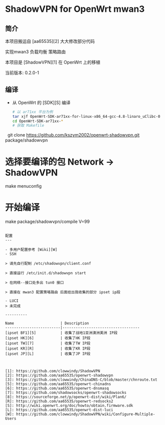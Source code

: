 ShadowVPN for OpenWrt mwan3
===

简介
---
 
 本项目搬运自 [aa65535][2] 大大修改部分代码
 
 实现mwan3 负载均衡 策略路由
 
 本项目是 [ShadowVPN][1] 在 OpenWrt 上的移植  
 
 当前版本: 0.2.0-1  


编译
---

 - 从 OpenWrt 的 [SDK][S] 编译  

   ```bash
   # 以 ar71xx 平台为例
   tar xjf OpenWrt-SDK-ar71xx-for-linux-x86_64-gcc-4.8-linaro_uClibc-0.9.33.2.tar.bz2
   cd OpenWrt-SDK-ar71xx-*
   # 获取 Makefile
   git clone https://github.com/kszym2002/openwrt-shadowvpn.git package/shadowvpn
   # 选择要编译的包 Network -> ShadowVPN
   make menuconfig
   # 开始编译
   make package/shadowvpn/compile V=99
   ```

配置
---

 - 多用户配置参考 [Wiki][W]  
 - SSH

  > 请先自行配制 /etc/shadowvpn/client.conf
  
  > 直接运行 /etc/init.d/shadowvpn start
  
  > 在网络--接口处多出 tun0 接口 
  
  > 直接在 mwan3 配置策咯路由 后面给出我收集的部分 ipset ip段
  
 - LUCI
  > 未完成
  
----------

 Name                     | Description
 -------------------------|-----------------------------------
 [ipset BF1][5]           | 收集了战地1亚洲澳洲美洲 IP段 
 [ipset HK][6]            | 收集了HK IP段
 [ipset TW][7]            | 收集了TW IP段
 [ipset KR][R]            | 收集了KR IP段
 [ipset JP][L]            | 收集了JP IP段



  [1]: https://github.com/clowwindy/ShadowVPN
  [2]: https://github.com/aa65535/openwrt-shadowvpn
  [3]: https://github.com/clowwindy/ChinaDNS-C/blob/master/chnroute.txt
  [5]: https://github.com/aa65535/openwrt-chinadns
  [6]: https://github.com/aa65535/openwrt-dnsmasq
  [7]: https://github.com/shadowsocks/openwrt-shadowsocks
  [8]: https://sourceforge.net/p/openwrt-dist/wiki/Plan6/
  [R]: https://github.com/aa65535/openwrt-redsocks2
  [S]: http://wiki.openwrt.org/doc/howto/obtain.firmware.sdk
  [L]: https://github.com/aa65535/openwrt-dist-luci
  [W]: https://github.com/clowwindy/ShadowVPN/wiki/Configure-Multiple-Users
